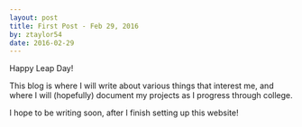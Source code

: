 ```yaml
---
layout: post
title: First Post - Feb 29, 2016
by: ztaylor54
date: 2016-02-29
---
```

Happy Leap Day!

This blog is where I will write about various things that interest me, and where I will (hopefully) document my projects as I progress through college.

I hope to be writing soon, after I finish setting up this website!
